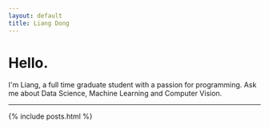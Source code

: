 ```yaml
---
layout: default
title: Liang Dong
---
```


# Hello.

I'm Liang, a full time graduate student with a passion for
programming. Ask me about Data Science, Machine Learning and Computer Vision.

-----

{% include posts.html %}
